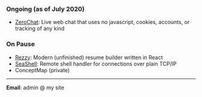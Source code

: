 ### Ongoing (as of July 2020)

- [ZeroChat](https://github.com/rslay/zerochat): Live web chat that uses no javascript, cookies, accounts, or tracking of any kind

### On Pause

- [Rezzy](https://github.com/rslay/rezzy): Modern (unfinished) resume builder written in React
- [SeaShell](https://github.com/rslay/seashell): Remote shell handler for connections over plain TCP/IP
- ConceptMap (private)


-------


**Email**: admin @ my site

